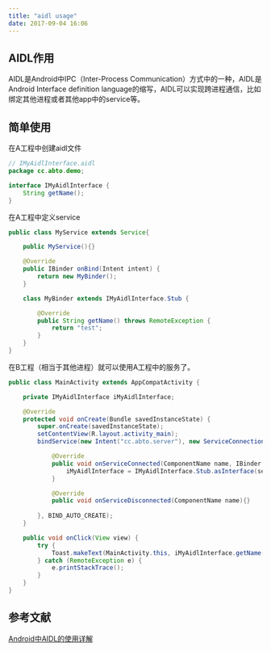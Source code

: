```yaml
---
title: "aidl usage"
date: 2017-09-04 16:06
---
```


## AIDL作用
AIDL是Android中IPC（Inter-Process Communication）方式中的一种，AIDL是Android Interface definition language的缩写，AIDL可以实现跨进程通信，比如绑定其他进程或者其他app中的service等。

## 简单使用
在A工程中创建aidl文件

```java
// IMyAidlInterface.aidl
package cc.abto.demo;

interface IMyAidlInterface {
	String getName();
}
```
在A工程中定义service

```java
public class MyService extends Service{

    public MyService(){}

    @Override
    public IBinder onBind(Intent intent) {
        return new MyBinder();
    }

    class MyBinder extends IMyAidlInterface.Stub {

        @Override
        public String getName() throws RemoteException {
            return "test";
        }
    }
}
```

在B工程（相当于其他进程）就可以使用A工程中的服务了。

```java
public class MainActivity extends AppCompatActivity {

    private IMyAidlInterface iMyAidlInterface;

    @Override
    protected void onCreate(Bundle savedInstanceState) {
        super.onCreate(savedInstanceState);
        setContentView(R.layout.activity_main);
        bindService(new Intent("cc.abto.server"), new ServiceConnection() {

            @Override
            public void onServiceConnected(ComponentName name, IBinder service) {
                iMyAidlInterface = IMyAidlInterface.Stub.asInterface(service);
            }

            @Override
            public void onServiceDisconnected(ComponentName name){}
            
        }, BIND_AUTO_CREATE);
    }

    public void onClick(View view) {
        try {
            Toast.makeText(MainActivity.this, iMyAidlInterface.getName(), Toast.LENGTH_SHORT).show();
        } catch (RemoteException e) {
            e.printStackTrace();
        }
    }
}
```
## 参考文献
[Android中AIDL的使用详解](http://www.jianshu.com/p/d1fac6ccee98)